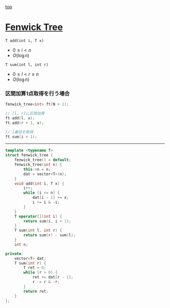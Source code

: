 [top](../README.md)

# [Fenwick Tree](./fen.hpp)

`T add(int i, T x)`
- $0\le i < n$
- $O(\log n)$

`T sum(int l, int r)`
- $0\le l < r\leq n$
- $O(\log n)$


### 区間加算1点取得を行う場合
```cpp
fenwick_tree<int> ft(N + 1);

// [l, r]に区間加算
ft.add(l, x);
ft.add(r + 1, x);

// i番目を取得
ft.sum(i + 1);
```

---

```cpp
template <typename T>
struct fenwick_tree {
    fenwick_tree() = default;
    fenwick_tree(int n) {
        this->n = n;
        dat = vector<T>(n);
    }
    void add(int i, T x) {
        i++;
        while (i <= n) {
            dat[i - 1] += x;
            i += i & -i;
        }
    }
    T operator[](int i) {
        return sum(i, i + 1);
    }
    T sum(int l, int r) {
        return sum(r) - sum(l);
    }
    int n;

private:
    vector<T> dat;
    T sum(int r) {
        T ret = 0;
        while (r > 0) {
            ret += dat[r - 1];
            r -= r & -r;
        }
        return ret;
    }
};
```